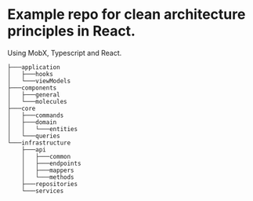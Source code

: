 # Example repo for clean architecture principles in React.

Using MobX, Typescript and React.

```
├───application
│   ├───hooks
│   └───viewModels
├───components
│   ├───general
│   └───molecules
├───core
│   ├───commands
│   ├───domain
│   │   └───entities
│   └───queries
└───infrastructure
    ├───api
    │   ├───common
    │   ├───endpoints
    │   ├───mappers
    │   └───methods
    ├───repositories
    └───services
 ```
